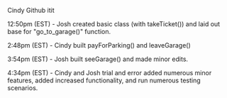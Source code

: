 Cindy Github itit

12:50pm (EST) - Josh created basic class (with takeTicket()) and laid out base for "go_to_garage()" function.

2:48pm (EST) - Cindy built payForParking() and leaveGarage()

3:54pm (EST) - Josh built seeGarage() and made minor edits.

4:34pm (EST) - Cindy and Josh trial and error added numerous minor features, added increased functionality, and run numerous testing scenarios.